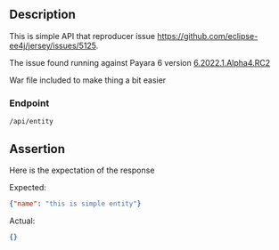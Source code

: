 ## Description

This is simple API that reproducer issue https://github.com/eclipse-ee4j/jersey/issues/5125.

The issue found running against Payara 6 version [6.2022.1.Alpha4.RC2](https://github.com/payara/Payara/tree/payara-server-6.2022.1.Alpha4.RC2)

War file included to make thing a bit easier

### Endpoint

`/api/entity`


## Assertion

Here is the expectation of the response

Expected:
```json
{"name": "this is simple entity"}
```

Actual:
```json
{}
```